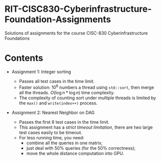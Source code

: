# RIT-CISC830-Cyberinfrastructure-Foundation-Assignments

Solutions of assignments for the course CISC-830 Cyberinfrastructure Foundations

# Contents

* Assignment 1: Integer sorting
  * Passes all test cases in the time limit.
  * Faster solution: $10^6$ numbers a thread using `std::sort`, then merge all the threads. $O(\log n * \log n)$ time complexity.
  * The complexity of counting sort under multiple threads is limited by the `max()` and `write(index++)` process.

* Assignment 2: Nearest Neighbor on DAG
  * Passes the first 8 test cases in the time limit.
  * This assignment has a *strict timeout limitation*, there are two large test cases easily to be timeout.
  * For less running time, you need:
    * combine all the queries in one matrix;
    * just deal with 50% queries (for the 50% correctness);
    * move the whole distance computation into GPU.

